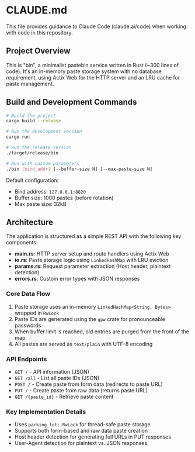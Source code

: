 # CLAUDE.md

This file provides guidance to Claude Code (claude.ai/code) when working with code in this repository.

## Project Overview

This is "bin", a minimalist pastebin service written in Rust (~300 lines of code). It's an in-memory paste storage system with no database requirement, using Actix Web for the HTTP server and an LRU cache for paste management.

## Build and Development Commands

```bash
# Build the project
cargo build --release

# Run the development version
cargo run

# Run the release version
./target/release/bin

# Run with custom parameters
./bin [bind_addr] [--buffer-size N] [--max-paste-size N]
```

Default configuration:
- Bind address: `127.0.0.1:8820`
- Buffer size: 1000 pastes (before rotation)
- Max paste size: 32kB

## Architecture

The application is structured as a simple REST API with the following key components:

- **main.rs**: HTTP server setup and route handlers using Actix Web
- **io.rs**: Paste storage logic using `LinkedHashMap` with LRU eviction
- **params.rs**: Request parameter extraction (Host header, plaintext detection)
- **errors.rs**: Custom error types with JSON responses

### Core Data Flow

1. Paste storage uses an in-memory `LinkedHashMap<String, Bytes>` wrapped in `RwLock`
2. Paste IDs are generated using the `gpw` crate for pronounceable passwords
3. When buffer limit is reached, old entries are purged from the front of the map
4. All pastes are served as `text/plain` with UTF-8 encoding

### API Endpoints

- `GET /` - API information (JSON)
- `GET /all` - List all paste IDs (JSON)
- `POST /` - Create paste from form data (redirects to paste URL)
- `PUT /` - Create paste from raw data (returns paste URL)
- `GET /{paste_id}` - Retrieve paste content

### Key Implementation Details

- Uses `parking_lot::RwLock` for thread-safe paste storage
- Supports both form-based and raw data paste creation
- Host header detection for generating full URLs in PUT responses
- User-Agent detection for plaintext vs. JSON responses